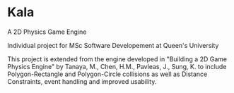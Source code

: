 # Kala

A 2D Physics Game Engine

Individual project for MSc Software Developement at Queen's University

This project is extended from the engine developed in "Building a 2D Game Physics Engine" by Tanaya, M., Chen, H.M., Pavleas, J., Sung, K. to include Polygon-Rectangle and Polygon-Circle collisions as well as Distance Constraints, event handling and improved usability.
